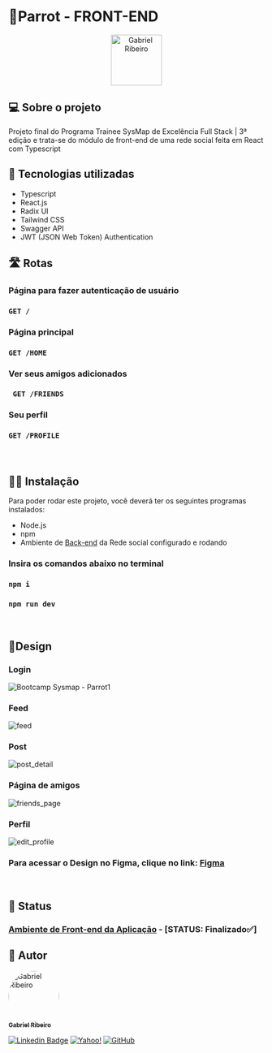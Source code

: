 # 🦜**Parrot - FRONT-END**

<p align="center">
 <img  src="https://user-images.githubusercontent.com/80289718/208725397-62059674-482d-4a24-87ed-a13a0d36f88a.png" width="100px;" alt="Gabriel Ribeiro"/>
</p>

## 💻 **Sobre o projeto**
 Projeto final do Programa Trainee SysMap de Excelência Full Stack | 3ª edição e trata-se do módulo de front-end de uma rede social feita em React com Typescript
 
## 🧰 **Tecnologias utilizadas**

* Typescript
* React.js
* Radix UI
* Tailwind CSS
* Swagger API
* JWT (JSON Web Token) Authentication

## 🛣 **Rotas**
  ### **Página para fazer autenticação de usuário**
  ### ``` GET / ```
  ### **Página principal**
  ### ``` GET /HOME ```
  ### **Ver seus amigos adicionados**
  ### ``` GET /FRIENDS```
  ### **Seu perfil**
  ### ``` GET /PROFILE ```

###  

<br>

## **👩‍💻 Instalação**
 Para poder rodar este projeto, você deverá ter os seguintes programas instalados:
 - Node.js
 - npm
 - Ambiente de [Back-end](https://github.com/bc-fullstack-03/Gabriel-Ribeiro-Backend) da Rede social configurado e rodando 
  
  ### Insira os comandos abaixo no terminal
 ### ```npm i``` 
 
 ### ```npm run dev```

 <br>

## 🎨**Design**

### Login
![Bootcamp Sysmap - Parrot1](https://user-images.githubusercontent.com/80289718/207448820-ba841c1b-e835-4a19-8e34-2ecfed327e0d.png)

### Feed
![feed](https://github.com/Gahbr/Rede-Social-React/assets/80289718/c2798ce3-0bc5-4299-bfc8-9020c34b1622)

### Post
![post_detail](https://github.com/Gahbr/Rede-Social-React/assets/80289718/f1eb7611-6708-4fad-8ec4-c5ef7610572a)

### Página de amigos
![friends_page](https://github.com/Gahbr/Rede-Social-React/assets/80289718/2a89311b-645a-472a-90a9-eeafee3a2c23)

### Perfil
![edit_profile](https://github.com/Gahbr/Rede-Social-React/assets/80289718/97b4c905-8ed1-483d-a9d2-0912455c8f81)

### Para acessar o Design no Figma, clique no link: [Figma](https://www.figma.com/file/vepLgESqoFwshCzJ5lqPkn/bootcamp-2?node-id=0%3A1&t=4Xz04BTRIDXUrVZl-0)

<br>

## :construction: Status 
 ### __**<u>Ambiente de Front-end da Aplicação**</u>__ - [STATUS: Finalizado✅]  
 
## 🦸 Autor

<a href="https://github.com/Gahbr">
 <img style="border-radius: 50%;" src="https://avatars.githubusercontent.com/u/80289718?v=4" width="100px;" alt="Gabriel Ribeiro"/>
 <br />
 <sub><b>Gabriel Ribeiro</b></sub></a> <a href="https://github.com/Gahbr" title="github"></a>
 <br />

[![Linkedin Badge](https://img.shields.io/badge/-Gabriel-blue?style=flat-square&logo=Linkedin&logoColor=white&link=https://www.linkedin.com/in/gabriellribeiro1/)](https://www.linkedin.com/in/gabriellribeiro1/)
[![Yahoo!](https://img.shields.io/badge/Yahoo!-6001D2?style=flat-square&logo=Yahoo!&logoColor=white)](mailto:gabriell.ribeiro@yahoo.com)
[![GitHub](https://img.shields.io/badge/Gahbr-%23121011.svg?style=flat-square&logo=github&logoColor=white)](https://github.com/Gahbr)
